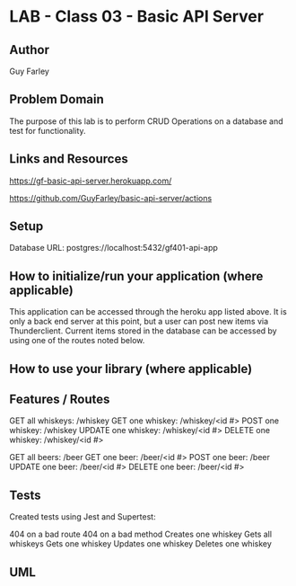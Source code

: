 # LAB - Class 03 - Basic API Server

## Author

Guy Farley

## Problem Domain

The purpose of this lab is to perform CRUD Operations on a database and test for functionality.

## Links and Resources

<https://gf-basic-api-server.herokuapp.com/>

<https://github.com/GuyFarley/basic-api-server/actions>

## Setup

Database URL: postgres://localhost:5432/gf401-api-app

## How to initialize/run your application (where applicable)

This application can be accessed through the heroku app listed above. It is only a back end server at this point, but a user can post new items via Thunderclient. Current items stored in the database can be accessed by using one of the routes noted below.

## How to use your library (where applicable)

## Features / Routes

GET all whiskeys: /whiskey
GET one whiskey: /whiskey/<id #>
POST one whiskey: /whiskey
UPDATE one whiskey: /whiskey/<id #>
DELETE one whiskey: /whiskey/<id #>

GET all beers: /beer
GET one beer: /beer/<id #>
POST one beer: /beer
UPDATE one beer: /beer/<id #>
DELETE one beer: /beer/<id #>

## Tests

Created tests using Jest and Supertest:

404 on a bad route
404 on a bad method
Creates one whiskey
Gets all whiskeys
Gets one whiskey
Updates one whiskey
Deletes one whiskey

## UML
